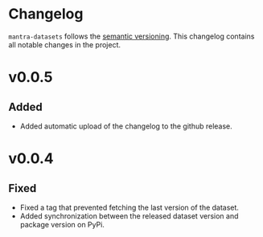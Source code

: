 # Changelog

`mantra-datasets` follows the [semantic versioning](https://semver.org).
This changelog contains all notable changes in the project.

# v0.0.5 

## Added

- Added automatic upload of the changelog to the github release.

# v0.0.4

## Fixed

- Fixed a tag that prevented fetching the last version of the dataset.
- Added synchronization between the released dataset version and package version on PyPi.
